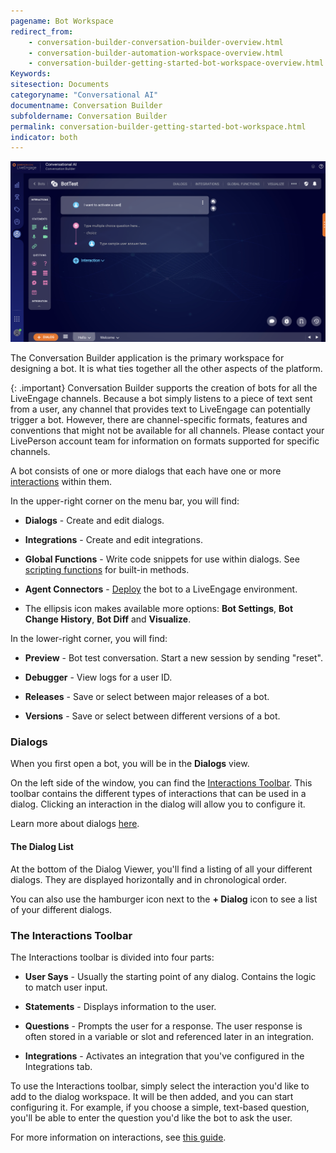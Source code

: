 ```yaml
---
pagename: Bot Workspace
redirect_from:
    - conversation-builder-conversation-builder-overview.html
    - conversation-builder-automation-workspace-overview.html
    - conversation-builder-getting-started-bot-workspace-overview.html
Keywords:
sitesection: Documents
categoryname: "Conversational AI"
documentname: Conversation Builder
subfoldername: Conversation Builder
permalink: conversation-builder-getting-started-bot-workspace.html
indicator: both
---
```


<img class="fancyimage" style="width:750px" src="img/beaut_cb_2.png">

The Conversation Builder application is the primary workspace for designing a bot. It is what ties together all the other aspects of the platform.

{: .important}
Conversation Builder supports the creation of bots for all the LiveEngage channels. Because a bot simply listens to a piece of text sent from a user, any channel that provides text to LiveEngage can potentially trigger a bot. However, there are channel-specific formats, features and conventions that might not be available for all channels. Please contact your LivePerson account team for information on formats supported for specific channels.

A bot consists of one or more dialogs that each have one or more [interactions](conversation-builder-interactions-interaction-basics.html) within them.

In the upper-right corner on the menu bar, you will find:

* **Dialogs** - Create and edit dialogs.

* **Integrations** - Create and edit integrations.

* **Global Functions** - Write code snippets for use within dialogs. See [scripting functions](conversation-builder-scripting-functions-introduction.html) for built-in methods.

* **Agent Connectors** - [Deploy](conversation-builder-testing-deployment-deploying-to-liveengage.html) the bot to a LiveEngage environment.

* The ellipsis icon makes available more options: **Bot Settings**, **Bot Change History**, **Bot Diff** and **Visualize**.

In the lower-right corner, you will find:

* **Preview** - Bot test conversation. Start a new session by sending "reset".

* **Debugger** - View logs for a user ID.

* **Releases** - Save or select between major releases of a bot.

* **Versions** - Save or select between different versions of a bot.

### Dialogs

When you first open a bot, you will be in the **Dialogs** view.

On the left side of the window, you can find the [Interactions Toolbar](#the-interactions-toolbar). This toolbar contains the different types of interactions that can be used in a dialog. Clicking an interaction in the dialog will allow you to configure it.

Learn more about dialogs [here](conversation-builder-dialogs-dialog-basics.html).

#### The Dialog List

At the bottom of the Dialog Viewer, you'll find a listing of all your different dialogs. They are displayed horizontally and in chronological order.

You can also use the hamburger icon next to the **+ Dialog** icon to see a list of your different dialogs. 

### The Interactions Toolbar

The Interactions toolbar is divided into four parts:

* **User Says** - Usually the starting point of any dialog. Contains the logic to match user input.

* **Statements** - Displays information to the user.

* **Questions** - Prompts the user for a response. The user response is often stored in a variable or slot and referenced later in an integration.

* **Integrations** - Activates an integration that you've configured in the Integrations tab.

To use the Interactions toolbar, simply select the interaction you'd like to add to the dialog workspace. It will be then added, and you can start configuring it. For example, if you choose a simple, text-based question, you'll be able to enter the question you'd like the bot to ask the user. 

For more information on interactions, see [this guide](conversation-builder-interactions-interaction-basics.html).
